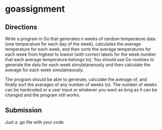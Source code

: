 # goassignment

## Directions 
Write a program in Go that generates n weeks of random temperature data (one temperature for each day of the week), calculates the average temperature for each week, and
then sorts the average temperatures for each week from highest to lowest (with correct labels for the week number that each average temperature belongs to). You should use
Go routines to generate the data for each week simulataneously and then calculate the average for each week simulatneously. 

The program should be able to generate, calculate the average of, and finally sort the averages of any number of weeks (n). The number of weeks can be hardcoded or a user input or whatever you want as long as it can be changed and the program still works. 

## Submission
Just a .go file with your code. 

